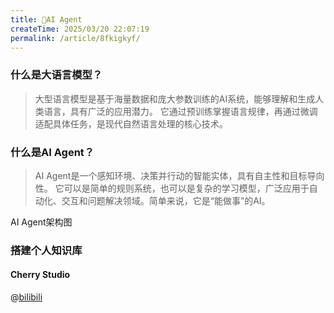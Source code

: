 ```yaml
---
title: 🪼AI Agent
createTime: 2025/03/20 22:07:19
permalink: /article/8fkigkyf/
---
```

### 什么是大语言模型？
> 大型语言模型是基于海量数据和庞大参数训练的AI系统，能够理解和生成人类语言，具有广泛的应用潜力。
> 它通过预训练掌握语言规律，再通过微调适配具体任务，是现代自然语言处理的核心技术。

### 什么是AI Agent？
> AI Agent是一个感知环境、决策并行动的智能实体，具有自主性和目标导向性。
> 它可以是简单的规则系统，也可以是复杂的学习模型，广泛应用于自动化、交互和问题解决领域。简单来说，它是“能做事”的AI。

AI Agent架构图
<ImageCard image="https://cdn.jsdelivr.net/gh/paiad/picture-bed@main/img/AI%20Agent%E6%9E%B6%E6%9E%84%E5%9B%BE.png"/>

### 搭建个人知识库
#### Cherry Studio
@[bilibili](BV1XzQqYaEBP)
